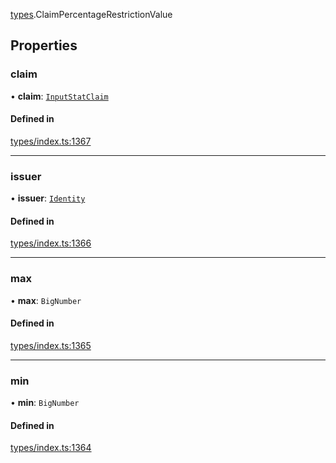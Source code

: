 [types](../../Modules/Types/Types.md).ClaimPercentageRestrictionValue

## Properties

### claim

• **claim**: [`InputStatClaim`](../../Modules/Types/Types.md#inputstatclaim)

#### Defined in

[types/index.ts:1367](https://github.com/PolymeshAssociation/polymesh-sdk/blob/15be87e8/src/types/index.ts#L1367)

___

### issuer

• **issuer**: [`Identity`](../../Classes/API/Entities/Identity/Identity.md)

#### Defined in

[types/index.ts:1366](https://github.com/PolymeshAssociation/polymesh-sdk/blob/15be87e8/src/types/index.ts#L1366)

___

### max

• **max**: `BigNumber`

#### Defined in

[types/index.ts:1365](https://github.com/PolymeshAssociation/polymesh-sdk/blob/15be87e8/src/types/index.ts#L1365)

___

### min

• **min**: `BigNumber`

#### Defined in

[types/index.ts:1364](https://github.com/PolymeshAssociation/polymesh-sdk/blob/15be87e8/src/types/index.ts#L1364)
